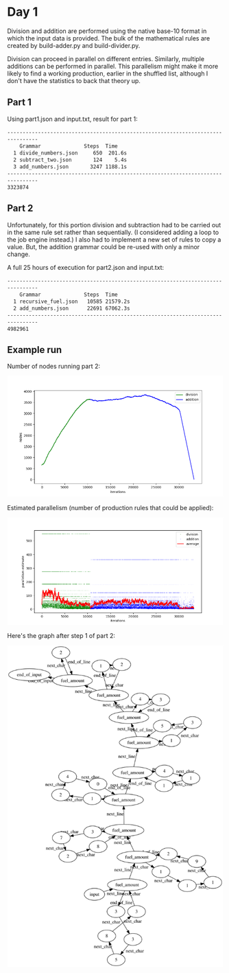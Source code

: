 # Day 1

Division and addition are performed using the native base-10 format in which the
input data is provided. The bulk of the mathematical rules are created by
build-adder.py and build-divider.py.

Division can proceed in parallel on different entries. Similarly, multiple additions
can be performed in parallel. This parallelism might make it more likely to find a
working production, earlier in the shuffled list, although I don't have the statistics
to back that theory up.

## Part 1

Using part1.json and input.txt, result for part 1:

```
--------------------------------------------------------------------------------
    Grammar              Steps  Time  
  1 divide_numbers.json     650  201.6s
  2 subtract_two.json       124    5.4s
  3 add_numbers.json       3247 1188.1s
--------------------------------------------------------------------------------
3323874
```

## Part 2

Unfortunately, for this portion division and subtraction had to be
carried out in the same rule set rather than sequentially.  (I considered
adding a loop to the job engine instead.)  I also had to implement a
new set of rules to copy a value. But, the addition grammar could be
re-used with only a minor change.

A full 25 hours of execution for part2.json and input.txt:

```
--------------------------------------------------------------------------------
    Grammar              Steps  Time  
  1 recursive_fuel.json   10585 21579.2s
  2 add_numbers.json      22691 67062.3s
--------------------------------------------------------------------------------
4982961
```

## Example run

Number of nodes running part 2:

![number of nodes](node-count.png)

Estimated parallelism (number of production rules that could be applied):

![active production rules](parallelism-estimate.png)

Here's the graph after step 1 of part 2:

![A big graph](big-division-graph.svg)


